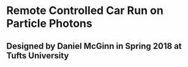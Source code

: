 # Remote Controlled Car Run on Particle Photons
## Designed by Daniel McGinn in Spring 2018 at Tufts University